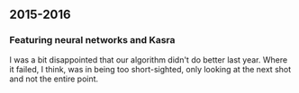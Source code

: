 ## 2015-2016
### Featuring neural networks and Kasra

I was a bit disappointed that our algorithm didn't do better last year. Where it failed, I think, was in being too short-sighted, only looking at the next shot and not the entire point. 
